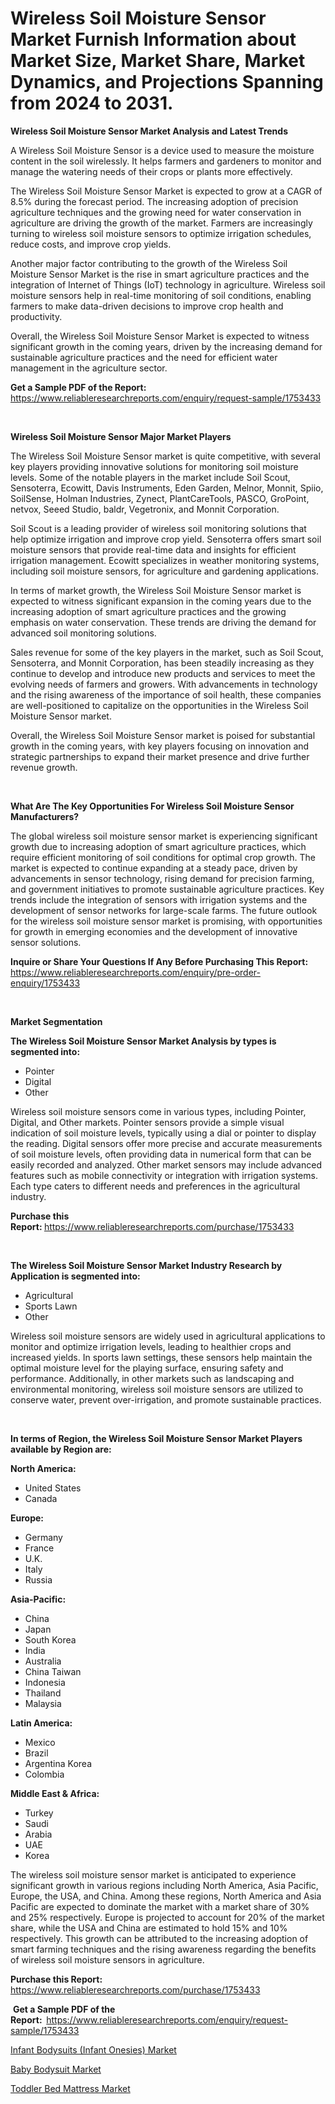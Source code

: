 <p><h1>Wireless Soil Moisture Sensor Market Furnish Information about Market Size, Market Share, Market Dynamics, and Projections Spanning from 2024 to 2031.</h1></p><p><strong>Wireless Soil Moisture Sensor Market Analysis and Latest Trends</strong></p>
<p><p>A Wireless Soil Moisture Sensor is a device used to measure the moisture content in the soil wirelessly. It helps farmers and gardeners to monitor and manage the watering needs of their crops or plants more effectively.</p><p>The Wireless Soil Moisture Sensor Market is expected to grow at a CAGR of 8.5% during the forecast period. The increasing adoption of precision agriculture techniques and the growing need for water conservation in agriculture are driving the growth of the market. Farmers are increasingly turning to wireless soil moisture sensors to optimize irrigation schedules, reduce costs, and improve crop yields.</p><p>Another major factor contributing to the growth of the Wireless Soil Moisture Sensor Market is the rise in smart agriculture practices and the integration of Internet of Things (IoT) technology in agriculture. Wireless soil moisture sensors help in real-time monitoring of soil conditions, enabling farmers to make data-driven decisions to improve crop health and productivity.</p><p>Overall, the Wireless Soil Moisture Sensor Market is expected to witness significant growth in the coming years, driven by the increasing demand for sustainable agriculture practices and the need for efficient water management in the agriculture sector.</p></p>
<p><strong>Get a Sample PDF of the Report:&nbsp;</strong> <a href="https://www.reliableresearchreports.com/enquiry/request-sample/1753433">https://www.reliableresearchreports.com/enquiry/request-sample/1753433</a></p>
<p>&nbsp;</p>
<p><strong>Wireless Soil Moisture Sensor Major Market Players</strong></p>
<p><p>The Wireless Soil Moisture Sensor market is quite competitive, with several key players providing innovative solutions for monitoring soil moisture levels. Some of the notable players in the market include Soil Scout, Sensoterra, Ecowitt, Davis Instruments, Eden Garden, Melnor, Monnit, Spiio, SoilSense, Holman Industries, Zynect, PlantCareTools, PASCO, GroPoint, netvox, Seeed Studio, baldr, Vegetronix, and Monnit Corporation.</p><p>Soil Scout is a leading provider of wireless soil monitoring solutions that help optimize irrigation and improve crop yield. Sensoterra offers smart soil moisture sensors that provide real-time data and insights for efficient irrigation management. Ecowitt specializes in weather monitoring systems, including soil moisture sensors, for agriculture and gardening applications.</p><p>In terms of market growth, the Wireless Soil Moisture Sensor market is expected to witness significant expansion in the coming years due to the increasing adoption of smart agriculture practices and the growing emphasis on water conservation. These trends are driving the demand for advanced soil monitoring solutions.</p><p>Sales revenue for some of the key players in the market, such as Soil Scout, Sensoterra, and Monnit Corporation, has been steadily increasing as they continue to develop and introduce new products and services to meet the evolving needs of farmers and growers. With advancements in technology and the rising awareness of the importance of soil health, these companies are well-positioned to capitalize on the opportunities in the Wireless Soil Moisture Sensor market.</p><p>Overall, the Wireless Soil Moisture Sensor market is poised for substantial growth in the coming years, with key players focusing on innovation and strategic partnerships to expand their market presence and drive further revenue growth.</p></p>
<p>&nbsp;</p>
<p><strong>What Are The Key Opportunities For Wireless Soil Moisture Sensor Manufacturers?</strong></p>
<p><p>The global wireless soil moisture sensor market is experiencing significant growth due to increasing adoption of smart agriculture practices, which require efficient monitoring of soil conditions for optimal crop growth. The market is expected to continue expanding at a steady pace, driven by advancements in sensor technology, rising demand for precision farming, and government initiatives to promote sustainable agriculture practices. Key trends include the integration of sensors with irrigation systems and the development of sensor networks for large-scale farms. The future outlook for the wireless soil moisture sensor market is promising, with opportunities for growth in emerging economies and the development of innovative sensor solutions.</p></p>
<p><strong>Inquire or Share Your Questions If Any Before Purchasing This Report:</strong> <a href="https://www.reliableresearchreports.com/enquiry/pre-order-enquiry/1753433">https://www.reliableresearchreports.com/enquiry/pre-order-enquiry/1753433</a></p>
<p>&nbsp;</p>
<p><strong>Market Segmentation</strong></p>
<p><strong>The Wireless Soil Moisture Sensor Market Analysis by types is segmented into:</strong></p>
<p><ul><li>Pointer</li><li>Digital</li><li>Other</li></ul></p>
<p><p>Wireless soil moisture sensors come in various types, including Pointer, Digital, and Other markets. Pointer sensors provide a simple visual indication of soil moisture levels, typically using a dial or pointer to display the reading. Digital sensors offer more precise and accurate measurements of soil moisture levels, often providing data in numerical form that can be easily recorded and analyzed. Other market sensors may include advanced features such as mobile connectivity or integration with irrigation systems. Each type caters to different needs and preferences in the agricultural industry.</p></p>
<p><strong>Purchase this Report:&nbsp;</strong><a href="https://www.reliableresearchreports.com/purchase/1753433">https://www.reliableresearchreports.com/purchase/1753433</a></p>
<p>&nbsp;</p>
<p><strong>The Wireless Soil Moisture Sensor Market Industry Research by Application is segmented into:</strong></p>
<p><ul><li>Agricultural</li><li>Sports Lawn</li><li>Other</li></ul></p>
<p><p>Wireless soil moisture sensors are widely used in agricultural applications to monitor and optimize irrigation levels, leading to healthier crops and increased yields. In sports lawn settings, these sensors help maintain the optimal moisture level for the playing surface, ensuring safety and performance. Additionally, in other markets such as landscaping and environmental monitoring, wireless soil moisture sensors are utilized to conserve water, prevent over-irrigation, and promote sustainable practices.</p></p>
<p>&nbsp;</p>
<p><strong>In terms of Region, the Wireless Soil Moisture Sensor Market Players available by Region are:</strong></p>
<p>
    <p> <strong> North America: </strong>
        <ul>
            <li>United States</li>
            <li>Canada</li>
        </ul>
        </p> 
    <p> <strong> Europe: </strong>
        <ul>
            <li>Germany</li>
            <li>France</li>
            <li>U.K.</li>
            <li>Italy</li>
            <li>Russia</li>
        </ul>
        </p> 
    <p> <strong> Asia-Pacific: </strong>
        <ul>
            <li>China</li>
            <li>Japan</li>
            <li>South Korea</li>
            <li>India</li>
            <li>Australia</li>
            <li>China Taiwan</li>
            <li>Indonesia</li>
            <li>Thailand</li>
            <li>Malaysia</li>
        </ul>
        </p> 
    <p> <strong> Latin America: </strong>
        <ul>
            <li>Mexico</li>
            <li>Brazil</li>
            <li>Argentina Korea</li>
            <li>Colombia</li>
        </ul>
        </p> 
    <p> <strong> Middle East & Africa: </strong>
        <ul>
            <li>Turkey</li>
            <li>Saudi</li>
            <li>Arabia</li>
            <li>UAE</li>
            <li>Korea</li>
        </ul>
    </p>
    </p>
<p><p>The wireless soil moisture sensor market is anticipated to experience significant growth in various regions including North America, Asia Pacific, Europe, the USA, and China. Among these regions, North America and Asia Pacific are expected to dominate the market with a market share of 30% and 25% respectively. Europe is projected to account for 20% of the market share, while the USA and China are estimated to hold 15% and 10% respectively. This growth can be attributed to the increasing adoption of smart farming techniques and the rising awareness regarding the benefits of wireless soil moisture sensors in agriculture.</p></p>
<p><strong>Purchase this Report: </strong><a href="https://www.reliableresearchreports.com/purchase/1753433">https://www.reliableresearchreports.com/purchase/1753433</a></p>
<p>&nbsp;<strong>Get a Sample PDF of the Report:&nbsp;&nbsp;</strong><a href="https://www.reliableresearchreports.com/enquiry/request-sample/1753433">https://www.reliableresearchreports.com/enquiry/request-sample/1753433</a></p>
<p><strong></strong></p>
<p><p><a href="https://github.com/okotobwrhuteie/Market-Research-Report-List-1/blob/main/infant-bodysuits-infant-onesies-market.md">Infant Bodysuits (Infant Onesies) Market</a></p><p><a href="https://github.com/ashepherd82/Market-Research-Report-List-3/blob/main/baby-bodysuit-market.md">Baby Bodysuit Market</a></p><p><a href="https://github.com/irfadac/Market-Research-Report-List-2/blob/main/toddler-bed-mattress-market.md">Toddler Bed Mattress Market</a></p></p>